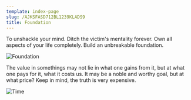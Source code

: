 ```yaml
---
template: index-page
slug: /AJKSFASD712BL1239KLADS9
title: Foundation
---
```

To unshackle your mind. Ditch the victim's mentality forever. Own all aspects of your life completely. Build an unbreakable foundation.

![Foundation](https://images.pexels.com/photos/2219024/pexels-photo-2219024.jpeg?auto=compress&cs=tinysrgb&dpr=2&h=650&w=940 "Foundation")

The value in somethings may not lie in what one gains from it, but at what one pays for it, what it costs us.
It may be a noble and worthy goal, but at what price?
Keep in mind, the truth is very expensive.


![Time](https://images.pexels.com/photos/4151043/pexels-photo-4151043.jpeg?auto=compress&cs=tinysrgb&dpr=2&h=750&w=1260 "Time")